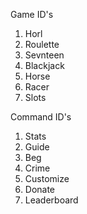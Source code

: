 Game ID's
1. Horl
2. Roulette
3. Sevnteen
4. Blackjack
5. Horse
6. Racer
7. Slots


Command ID's
1. Stats
2. Guide
3. Beg
4. Crime
5. Customize
6. Donate
7. Leaderboard
